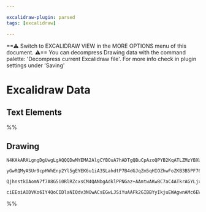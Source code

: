 ```yaml
---

excalidraw-plugin: parsed
tags: [excalidraw]

---
```

==⚠  Switch to EXCALIDRAW VIEW in the MORE OPTIONS menu of this document. ⚠== You can decompress Drawing data with the command palette: 'Decompress current Excalidraw file'. For more info check in plugin settings under 'Saving'


# Excalidraw Data
## Text Elements
%%
## Drawing
```compressed-json
N4KAkARALgngDgUwgLgAQQQDwMYEMA2AlgCYBOuA7hADTgQBuCpAzoQPYB2KqATLZMzYBXUtiRoIACyhQ4zZAHoFAc0JRJQgEYA6bGwC2CgF7N6hbEcK4OCtptbErHALRY8RMpWdx8Q1TdIEfARcZgRmBShcZQUebTiAFho6IIR9BA4oZm4AbQBdfghcODgAZSiocVRQMEh1NKqIYlxSAGtk2oZCBAoAIVxsVuVSYQ5iAGE2fDZSbggAYgAzZZWO

yGwRQMyASUr9cpHWhEnp2Yl5gEYEK6u1iA3SLahdtP7B4dGJqZm5qHIOZhwFoZKB3B5PF76ABihHw+HKMGCc0EHjBmxBkIObCOAHUSOpuHxwOt0Ts9lijgikRIUSQ0Y8MXsAErCZSSDjhbJoC78EkMslpADyQOwahg3AuAAZJbz7qTnnsoZwoFDcPpYeLubLwYy0krMqVCEYqjwZcS5fyFWkACpYKAAQSIyi4EmCi1B2vlmKipAdjzYFEkIWI3A4

QjhnstkIAomN7f7A8G5i0RlRZcxsCM4QANbgAdklPPNGaz+AAmtwAKw8C7aC4ATkrAGYLjxK7KjGwDNwap16AQhFULsSAL6RiHMz4c5hc9AjIRjO7DEiG42h8P4WXLr6nHvEyC9KYh87jeun09QqFrSBMhDKcMtObzaMAEVfr8vEFH45BFIQwqgdgAXXCNzTgQIzGEZgAHFSBXI0qjDUDOkWch0lvMYmEIDhlD3WpIAyXBNGCY9UD+QdeXWIg4G4

ciEEoiAODVKo6IY4QoCIDlaNIQdv3NOwACsEGwLJSiYuAAFk2GIBBYyIkjuEWAgwnAMc6EWWFwh7EcQBHIA=
```
%%